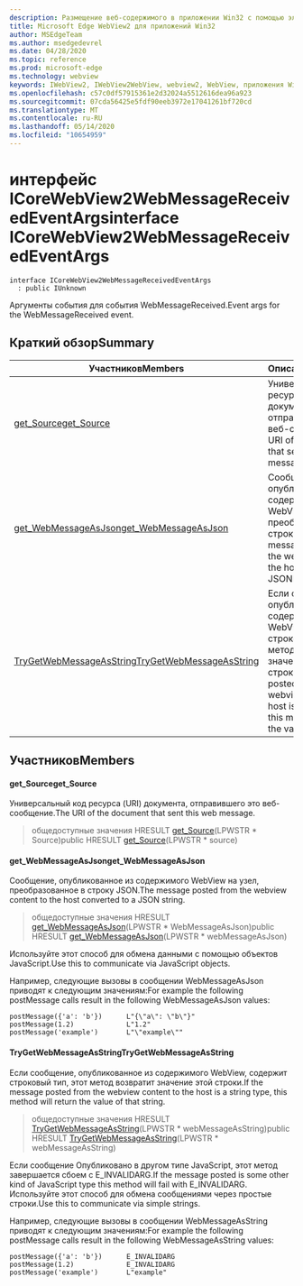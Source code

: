 ```yaml
---
description: Размещение веб-содержимого в приложении Win32 с помощью элемента управления Microsoft Edge WebView2
title: Microsoft Edge WebView2 для приложений Win32
author: MSEdgeTeam
ms.author: msedgedevrel
ms.date: 04/28/2020
ms.topic: reference
ms.prod: microsoft-edge
ms.technology: webview
keywords: IWebView2, IWebView2WebView, webview2, WebView, приложения Win32, Win32, EDGE, ICoreWebView2, ICoreWebView2Controller, элемент управления "веб-браузер", HTML Edge
ms.openlocfilehash: c57c0df57915361e2d32024a5512616dea96a923
ms.sourcegitcommit: 07cda56425e5fdf90eeb3972e17041261bf720cd
ms.translationtype: MT
ms.contentlocale: ru-RU
ms.lasthandoff: 05/14/2020
ms.locfileid: "10654959"
---
```

# <span data-ttu-id="85418-104">интерфейс ICoreWebView2WebMessageReceivedEventArgs</span><span class="sxs-lookup"><span data-stu-id="85418-104">interface ICoreWebView2WebMessageReceivedEventArgs</span></span> 

```
interface ICoreWebView2WebMessageReceivedEventArgs
  : public IUnknown
```

<span data-ttu-id="85418-105">Аргументы события для события WebMessageReceived.</span><span class="sxs-lookup"><span data-stu-id="85418-105">Event args for the WebMessageReceived event.</span></span>

## <span data-ttu-id="85418-106">Краткий обзор</span><span class="sxs-lookup"><span data-stu-id="85418-106">Summary</span></span>

 <span data-ttu-id="85418-107">Участников</span><span class="sxs-lookup"><span data-stu-id="85418-107">Members</span></span>                        | <span data-ttu-id="85418-108">Описания</span><span class="sxs-lookup"><span data-stu-id="85418-108">Descriptions</span></span>
--------------------------------|---------------------------------------------
[<span data-ttu-id="85418-109">get_Source</span><span class="sxs-lookup"><span data-stu-id="85418-109">get_Source</span></span>](#get_source) | <span data-ttu-id="85418-110">Универсальный код ресурса (URI) документа, отправившего это веб-сообщение.</span><span class="sxs-lookup"><span data-stu-id="85418-110">The URI of the document that sent this web message.</span></span>
[<span data-ttu-id="85418-111">get_WebMessageAsJson</span><span class="sxs-lookup"><span data-stu-id="85418-111">get_WebMessageAsJson</span></span>](#get_webmessageasjson) | <span data-ttu-id="85418-112">Сообщение, опубликованное из содержимого WebView на узел, преобразованное в строку JSON.</span><span class="sxs-lookup"><span data-stu-id="85418-112">The message posted from the webview content to the host converted to a JSON string.</span></span>
[<span data-ttu-id="85418-113">TryGetWebMessageAsString</span><span class="sxs-lookup"><span data-stu-id="85418-113">TryGetWebMessageAsString</span></span>](#trygetwebmessageasstring) | <span data-ttu-id="85418-114">Если сообщение, опубликованное из содержимого WebView, содержит строковый тип, этот метод возвратит значение этой строки.</span><span class="sxs-lookup"><span data-stu-id="85418-114">If the message posted from the webview content to the host is a string type, this method will return the value of that string.</span></span>

## <span data-ttu-id="85418-115">Участников</span><span class="sxs-lookup"><span data-stu-id="85418-115">Members</span></span>

#### <span data-ttu-id="85418-116">get_Source</span><span class="sxs-lookup"><span data-stu-id="85418-116">get_Source</span></span> 

<span data-ttu-id="85418-117">Универсальный код ресурса (URI) документа, отправившего это веб-сообщение.</span><span class="sxs-lookup"><span data-stu-id="85418-117">The URI of the document that sent this web message.</span></span>

> <span data-ttu-id="85418-118">общедоступные значения HRESULT [get_Source](#get_source)(LPWSTR \* Source)</span><span class="sxs-lookup"><span data-stu-id="85418-118">public HRESULT [get_Source](#get_source)(LPWSTR \* source)</span></span>

#### <span data-ttu-id="85418-119">get_WebMessageAsJson</span><span class="sxs-lookup"><span data-stu-id="85418-119">get_WebMessageAsJson</span></span> 

<span data-ttu-id="85418-120">Сообщение, опубликованное из содержимого WebView на узел, преобразованное в строку JSON.</span><span class="sxs-lookup"><span data-stu-id="85418-120">The message posted from the webview content to the host converted to a JSON string.</span></span>

> <span data-ttu-id="85418-121">общедоступные значения HRESULT [get_WebMessageAsJson](#get_webmessageasjson)(LPWSTR \* WebMessageAsJson)</span><span class="sxs-lookup"><span data-stu-id="85418-121">public HRESULT [get_WebMessageAsJson](#get_webmessageasjson)(LPWSTR \* webMessageAsJson)</span></span>

<span data-ttu-id="85418-122">Используйте этот способ для обмена данными с помощью объектов JavaScript.</span><span class="sxs-lookup"><span data-stu-id="85418-122">Use this to communicate via JavaScript objects.</span></span>

<span data-ttu-id="85418-123">Например, следующие вызовы в сообщении WebMessageAsJson приводят к следующим значениям:</span><span class="sxs-lookup"><span data-stu-id="85418-123">For example the following postMessage calls result in the following WebMessageAsJson values:</span></span>

```
postMessage({'a': 'b'})      L"{\"a\": \"b\"}"
postMessage(1.2)             L"1.2"
postMessage('example')       L"\"example\""
```

#### <span data-ttu-id="85418-124">TryGetWebMessageAsString</span><span class="sxs-lookup"><span data-stu-id="85418-124">TryGetWebMessageAsString</span></span> 

<span data-ttu-id="85418-125">Если сообщение, опубликованное из содержимого WebView, содержит строковый тип, этот метод возвратит значение этой строки.</span><span class="sxs-lookup"><span data-stu-id="85418-125">If the message posted from the webview content to the host is a string type, this method will return the value of that string.</span></span>

> <span data-ttu-id="85418-126">общедоступные значения HRESULT [TryGetWebMessageAsString](#trygetwebmessageasstring)(LPWSTR \* webMessageAsString)</span><span class="sxs-lookup"><span data-stu-id="85418-126">public HRESULT [TryGetWebMessageAsString](#trygetwebmessageasstring)(LPWSTR \* webMessageAsString)</span></span>

<span data-ttu-id="85418-127">Если сообщение Опубликовано в другом типе JavaScript, этот метод завершается сбоем с E_INVALIDARG.</span><span class="sxs-lookup"><span data-stu-id="85418-127">If the message posted is some other kind of JavaScript type this method will fail with E_INVALIDARG.</span></span> <span data-ttu-id="85418-128">Используйте этот способ для обмена сообщениями через простые строки.</span><span class="sxs-lookup"><span data-stu-id="85418-128">Use this to communicate via simple strings.</span></span>

<span data-ttu-id="85418-129">Например, следующие вызовы в сообщении WebMessageAsString приводят к следующим значениям:</span><span class="sxs-lookup"><span data-stu-id="85418-129">For example the following postMessage calls result in the following WebMessageAsString values:</span></span>

```
postMessage({'a': 'b'})      E_INVALIDARG
postMessage(1.2)             E_INVALIDARG
postMessage('example')       L"example"
```

